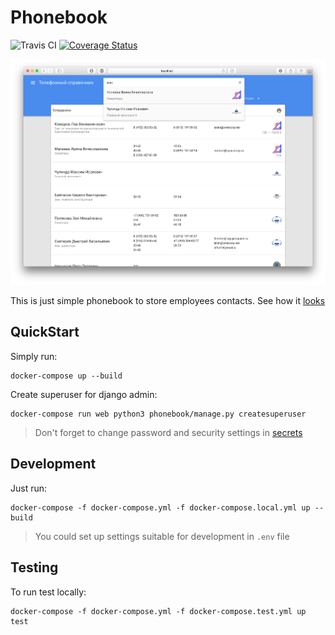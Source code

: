 # Phonebook

![Travis CI](https://travis-ci.org/unmade/phonebook.svg?branch=master)
[![Coverage Status](https://coveralls.io/repos/github/unmade/phonebook/badge.svg?branch=coveralls)](https://coveralls.io/github/unmade/phonebook?branch=coveralls)

![Main page image](https://raw.githubusercontent.com/unmade/phonebook/master/docs/images/1%20main.png "Main page")

This is just simple phonebook to store employees contacts.
See how it [looks](docs/LOOK.md)


## QuickStart

Simply run:
```
docker-compose up --build
```

Create superuser for django admin:
```
docker-compose run web python3 phonebook/manage.py createsuperuser
```

> Don't forget to change password and security settings in [secrets](secrets/)


## Development

Just run:
```
docker-compose -f docker-compose.yml -f docker-compose.local.yml up --build
```

> You could set up settings suitable for development in `.env` file


## Testing

To run test locally:
```
docker-compose -f docker-compose.yml -f docker-compose.test.yml up test
```
